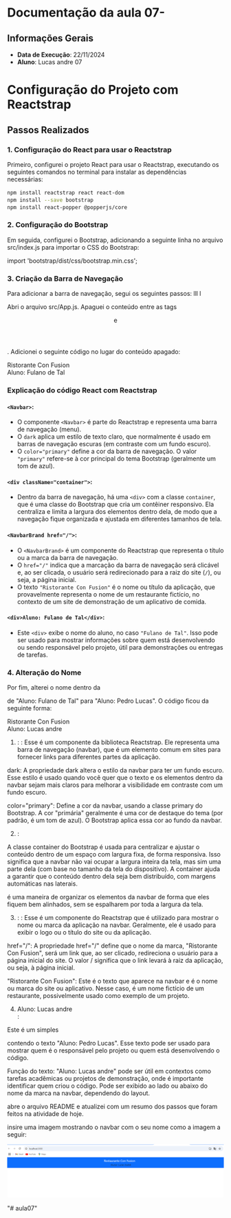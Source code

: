 # Documentação da aula 07- 

## Informações Gerais
- **Data de Execução**: 22/11/2024
- **Aluno**: Lucas andre 07
# Configuração do Projeto com Reactstrap

## Passos Realizados

### 1. Configuração do React para usar o Reactstrap

Primeiro, configurei o projeto React para usar o Reactstrap, executando os seguintes comandos no terminal para instalar as dependências necessárias:

```bash
npm install reactstrap react react-dom
npm install --save bootstrap
npm install react-popper @popperjs/core
```

### 2. Configuração do Bootstrap
Em seguida, configurei o Bootstrap, adicionando a seguinte linha no arquivo src/index.js para importar o CSS do Bootstrap:

import 'bootstrap/dist/css/bootstrap.min.css';

### 3. Criação da Barra de Navegação
Para adicionar a barra de navegação, segui os seguintes passos: lll l

Abri o arquivo src/App.js.
Apaguei o conteúdo entre as tags <header> e </header>.
Adicionei o seguinte código no lugar do conteúdo apagado:

<Navbar dark color="primary">
  <div className="container">
    <NavbarBrand href="/">Ristorante Con Fusion</NavbarBrand>
    <div>Aluno: Fulano de Tal</div>
  </div>
</Navbar>

### Explicação do código React com Reactstrap

#### `<Navbar>`:
- O componente `<Navbar>` é parte do Reactstrap e representa uma barra de navegação (menu).
- O `dark` aplica um estilo de texto claro, que normalmente é usado em barras de navegação escuras (em contraste com um fundo escuro).
- O `color="primary"` define a cor da barra de navegação. O valor `"primary"` refere-se à cor principal do tema Bootstrap (geralmente um tom de azul).

#### `<div className="container">`:
- Dentro da barra de navegação, há uma `<div>` com a classe `container`, que é uma classe do Bootstrap que cria um contêiner responsivo. Ela centraliza e limita a largura dos elementos dentro dela, de modo que a navegação fique organizada e ajustada em diferentes tamanhos de tela.

#### `<NavbarBrand href="/">`:
- O `<NavbarBrand>` é um componente do Reactstrap que representa o título ou a marca da barra de navegação.
- O `href="/"` indica que a marcação da barra de navegação será clicável e, ao ser clicada, o usuário será redirecionado para a raiz do site (`/`), ou seja, a página inicial.
- O texto `"Ristorante Con Fusion"` é o nome ou título da aplicação, que provavelmente representa o nome de um restaurante fictício, no contexto de um site de demonstração de um aplicativo de comida.

#### `<div>Aluno: Fulano de Tal</div>`:
- Este `<div>` exibe o nome do aluno, no caso `"Fulano de Tal"`. Isso pode ser usado para mostrar informações sobre quem está desenvolvendo ou sendo responsável pelo projeto, útil para demonstrações ou entregas de tarefas.



### 4. Alteração do Nome
Por fim, alterei o nome dentro da <div> de "Aluno: Fulano de Tal" para "Aluno: Pedro Lucas". O código ficou da seguinte forma:

<Navbar dark color="primary">
  <div className="container">
    <NavbarBrand href="/">Ristorante Con Fusion</NavbarBrand>
    <div>Aluno: Lucas andre</div>
  </div>
</Navbar>

1. <Navbar dark color="primary">:
<Navbar>: Esse é um componente da biblioteca Reactstrap. Ele representa uma barra de navegação (navbar), que é um elemento comum em sites para fornecer links para diferentes partes da aplicação.

dark: A propriedade dark altera o estilo da navbar para ter um fundo escuro. Esse estilo é usado quando você quer que o texto e os elementos dentro da navbar sejam mais claros para melhorar a visibilidade em contraste com um fundo escuro.

color="primary": Define a cor da navbar, usando a classe primary do Bootstrap. A cor "primária" geralmente é uma cor de destaque do tema (por padrão, é um tom de azul). O Bootstrap aplica essa cor ao fundo da navbar.

2. <div className="container">:
A classe container do Bootstrap é usada para centralizar e ajustar o conteúdo dentro de um espaço com largura fixa, de forma responsiva. Isso significa que a navbar não vai ocupar a largura inteira da tela, mas sim uma parte dela (com base no tamanho da tela do dispositivo). A container ajuda a garantir que o conteúdo dentro dela seja bem distribuído, com margens automáticas nas laterais.

<div className="container"> é uma maneira de organizar os elementos da navbar de forma que eles fiquem bem alinhados, sem se espalharem por toda a largura da tela.

3. <NavbarBrand href="/">:
<NavbarBrand>: Esse é um componente do Reactstrap que é utilizado para mostrar o nome ou marca da aplicação na navbar. Geralmente, ele é usado para exibir o logo ou o título do site ou da aplicação.

href="/": A propriedade href="/" define que o nome da marca, "Ristorante Con Fusion", será um link que, ao ser clicado, redireciona o usuário para a página inicial do site. O valor / significa que o link levará à raiz da aplicação, ou seja, à página inicial.

"Ristorante Con Fusion": Este é o texto que aparece na navbar e é o nome ou marca do site ou aplicativo. Nesse caso, é um nome fictício de um restaurante, possivelmente usado como exemplo de um projeto.

4. <div>Aluno: Lucas andre</div>:
Este é um simples <div> contendo o texto "Aluno: Pedro Lucas". Esse texto pode ser usado para mostrar quem é o responsável pelo projeto ou quem está desenvolvendo o código.

Função do texto: "Aluno: Lucas andre" pode ser útil em contextos como tarefas acadêmicas ou projetos de demonstração, onde é importante identificar quem criou o código. Pode ser exibido ao lado ou abaixo do nome da marca na navbar, dependendo do layout.

abre o arquivo README e atualizei com um resumo dos passos que foram feitos na atividade de hoje.

insire uma imagem mostrando o navbar com o seu nome como a imagem a seguir:


![imagem](img_navbar01.png)




"# aula07" 
